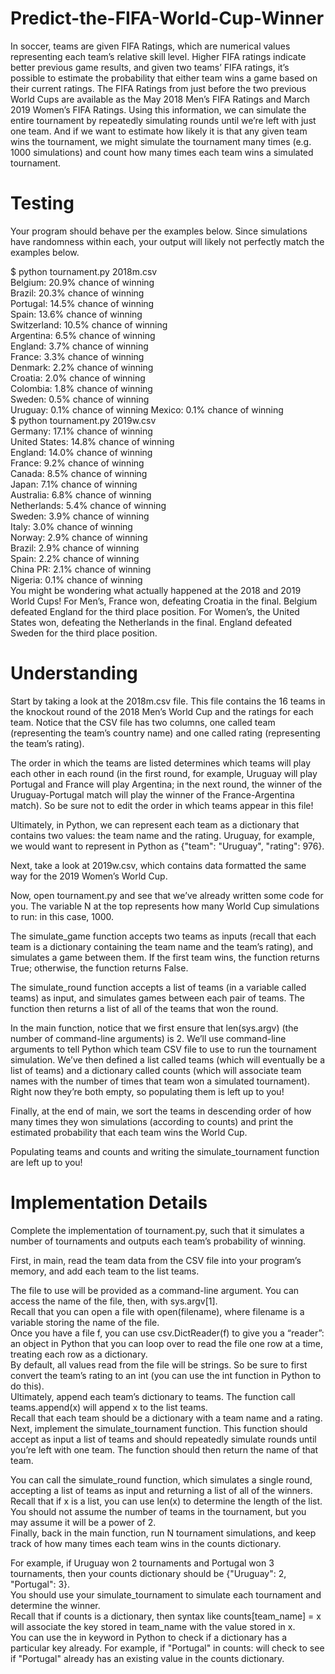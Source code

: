 # Predict-the-FIFA-World-Cup-Winner
In soccer, teams are given FIFA Ratings, which are numerical values representing each team’s relative skill level. Higher FIFA ratings indicate better previous game results, and given two teams’ FIFA ratings, it’s possible to estimate the probability that either team wins a game based on their current ratings. The FIFA Ratings from just before the two previous World Cups are available as the May 2018 Men’s FIFA Ratings and March 2019 Women’s FIFA Ratings.  Using this information, we can simulate the entire tournament by repeatedly simulating rounds until we’re left with just one team. And if we want to estimate how likely it is that any given team wins the tournament, we might simulate the tournament many times (e.g. 1000 simulations) and count how many times each team wins a simulated tournament.</br>


# Testing
Your program should behave per the examples below. Since simulations have randomness within each, your output will likely not perfectly match the examples below.</br>

$ python tournament.py 2018m.csv</br>
Belgium: 20.9% chance of winning</br>
Brazil: 20.3% chance of winning</br>
Portugal: 14.5% chance of winning</br>
Spain: 13.6% chance of winning</br>
Switzerland: 10.5% chance of winning</br>
Argentina: 6.5% chance of winning</br>
England: 3.7% chance of winning</br>
France: 3.3% chance of winning</br>
Denmark: 2.2% chance of winning</br>
Croatia: 2.0% chance of winning</br>
Colombia: 1.8% chance of winning</br>
Sweden: 0.5% chance of winning</br>
Uruguay: 0.1% chance of winning
Mexico: 0.1% chance of winning</br>
$ python tournament.py 2019w.csv</br>
Germany: 17.1% chance of winning</br>
United States: 14.8% chance of winning</br>
England: 14.0% chance of winning</br>
France: 9.2% chance of winning</br>
Canada: 8.5% chance of winning</br>
Japan: 7.1% chance of winning</br>
Australia: 6.8% chance of winning</br>
Netherlands: 5.4% chance of winning</br>
Sweden: 3.9% chance of winning</br>
Italy: 3.0% chance of winning</br>
Norway: 2.9% chance of winning</br>
Brazil: 2.9% chance of winning</br>
Spain: 2.2% chance of winning</br>
China PR: 2.1% chance of winning</br>
Nigeria: 0.1% chance of winning</br>
You might be wondering what actually happened at the 2018 and 2019 World Cups! For Men’s, France won, defeating Croatia in the final. Belgium defeated England for the third place position. For Women’s, the United States won, defeating the Netherlands in the final. England defeated Sweden for the third place position.</br>



# Understanding
Start by taking a look at the 2018m.csv file. This file contains the 16 teams in the knockout round of the 2018 Men’s World Cup and the ratings for each team. Notice that the CSV file has two columns, one called team (representing the team’s country name) and one called rating (representing the team’s rating).</br>

The order in which the teams are listed determines which teams will play each other in each round (in the first round, for example, Uruguay will play Portugal and France will play Argentina; in the next round, the winner of the Uruguay-Portugal match will play the winner of the France-Argentina match). So be sure not to edit the order in which teams appear in this file!</br>

Ultimately, in Python, we can represent each team as a dictionary that contains two values: the team name and the rating. Uruguay, for example, we would want to represent in Python as {"team": "Uruguay", "rating": 976}.</br>

Next, take a look at 2019w.csv, which contains data formatted the same way for the 2019 Women’s World Cup.</br>

Now, open tournament.py and see that we’ve already written some code for you. The variable N at the top represents how many World Cup simulations to run: in this case, 1000.</br>

The simulate_game function accepts two teams as inputs (recall that each team is a dictionary containing the team name and the team’s rating), and simulates a game between them. If the first team wins, the function returns True; otherwise, the function returns False.</br>

The simulate_round function accepts a list of teams (in a variable called teams) as input, and simulates games between each pair of teams. The function then returns a list of all of the teams that won the round.</br>

In the main function, notice that we first ensure that len(sys.argv) (the number of command-line arguments) is 2. We’ll use command-line arguments to tell Python which team CSV file to use to run the tournament simulation. We’ve then defined a list called teams (which will eventually be a list of teams) and a dictionary called counts (which will associate team names with the number of times that team won a simulated tournament). Right now they’re both empty, so populating them is left up to you!</br>

Finally, at the end of main, we sort the teams in descending order of how many times they won simulations (according to counts) and print the estimated probability that each team wins the World Cup.</br>

Populating teams and counts and writing the simulate_tournament function are left up to you!</br>

# Implementation Details
Complete the implementation of tournament.py, such that it simulates a number of tournaments and outputs each team’s probability of winning.</br>

First, in main, read the team data from the CSV file into your program’s memory, and add each team to the list teams.</br>

The file to use will be provided as a command-line argument. You can access the name of the file, then, with sys.argv[1].</br>
Recall that you can open a file with open(filename), where filename is a variable storing the name of the file.</br>
Once you have a file f, you can use csv.DictReader(f) to give you a “reader”: an object in Python that you can loop over to read the file one row at a time, treating each row as a dictionary.</br>
By default, all values read from the file will be strings. So be sure to first convert the team’s rating to an int (you can use the int function in Python to do this).</br>
Ultimately, append each team’s dictionary to teams. The function call teams.append(x) will append x to the list teams.</br>
Recall that each team should be a dictionary with a team name and a rating.</br>
Next, implement the simulate_tournament function. This function should accept as input a list of teams and should repeatedly simulate rounds until you’re left with one team. The function should then return the name of that team.</br>

You can call the simulate_round function, which simulates a single round, accepting a list of teams as input and returning a list of all of the winners.
Recall that if x is a list, you can use len(x) to determine the length of the list.</br>
You should not assume the number of teams in the tournament, but you may assume it will be a power of 2.</br>
Finally, back in the main function, run N tournament simulations, and keep track of how many times each team wins in the counts dictionary.</br>

For example, if Uruguay won 2 tournaments and Portugal won 3 tournaments, then your counts dictionary should be {"Uruguay": 2, "Portugal": 3}.</br>
You should use your simulate_tournament to simulate each tournament and determine the winner.</br>
Recall that if counts is a dictionary, then syntax like counts[team_name] = x will associate the key stored in team_name with the value stored in x.</br>
You can use the in keyword in Python to check if a dictionary has a particular key already. For example, if "Portugal" in counts: will check to see if "Portugal" already has an existing value in the counts dictionary.</br>
